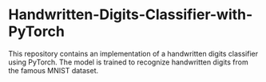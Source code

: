 # Handwritten-Digits-Classifier-with-PyTorch
 This repository contains an implementation of a handwritten digits classifier using PyTorch. The model is trained to recognize handwritten digits from the famous MNIST dataset.
